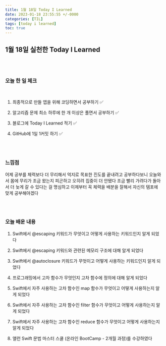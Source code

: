 ```yaml
---
title: 1월 18일 Today I Learned
date: 2023-01-18 23:55:55 +/-0000
categories: [TIL]
tags: [today i learned]
toc: true
---
```


## 1월 18일 실천한 Today I Learned

<br><br>



### 오늘 한 일 체크
<br>

1. 최종적으로 만들 앱을 위해 코딩하면서 공부하기 ✅

2. 알고리즘 문제 최소 하루에 한 개 이상은 풀면서 공부하기 ✅

3. 블로그에 Today I Learned 적기 ✅

4. GitHub에 1일 1커밋 하기 ✅

<br><br>

### 느낌점

어제 공부를 체력보다 더 무리해서 억지로 목표한 진도를 끝내려고 공부하다보니 오늘와서 몸에 무리가 조금 왔는지 피곤하고 오히려 집중이 더 안됐다 조금 빨리 가려다가 돌아서 더 늦게 갈 수 있다는 걸 명심하고 이제부터 꼭 체력을 배분을 잘해서 자신의 템포에 맞게 공부해야겠다 

<br><br>

### 오늘 배운 내용

1. Swift에서 @escaping 키워드가 무엇이고 어떻게 사용하는 키워드인지 알게 되었다

1. Swift에서 @escaping 키워드와 관련된 메모리 구조에 대해 알게 되었다

1. Swift에서 @autoclosure 키워드가 무엇이고 어떻게 사용하는 키워드인지 알게 되었다

1. 프로그래밍에서 고차 함수가 무엇인지 고차 함수에 정의에 대해 알게 되었다

1. Swift에서 자주 사용하는 고차 함수인 map 함수가 무엇이고 어떻게 사용하는지 알게 되었다

1. Swift에서 자주 사용하는 고차 함수인 filter 함수가 무엇이고 어떻게 사용하는지 알게 되었다

1. Swift에서 자주 사용하는 고차 함수인 reduce 함수가 무엇이고 어떻게 사용하는지 알게 되었다

1. 앨런 Swift 문법 마스터 스쿨 (온라인 BootCamp - 2개월 과정)를 수강하였다